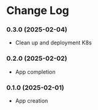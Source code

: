 # Change Log

### 0.3.0 (2025-02-04)
- Clean up and deployment K8s

### 0.2.0 (2025-02-02)
- App completion

### 0.1.0 (2025-02-01)
- App creation
